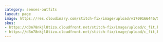 ```yaml
---
category: senses-outfits
layout: page
image: https://res.cloudinary.com/stitch-fix/image/upload/v1709166446/Style_studio/Styleshuffle/22-10-27_W_OF_V03_0030_Base.jpg
skus:
- https://d3n78nkjl8tizo.cloudfront.net/stitch-fix/image/upload/c_fit,h_720,w_862/v1671525621/jmj0k74rdcawogiewc7z.jpg
- https://d3n78nkjl8tizo.cloudfront.net/stitch-fix/image/upload/c_fit,h_720,w_862/v1665038922/attntdhuhoxc0u7edx5n.jpg
---
```


